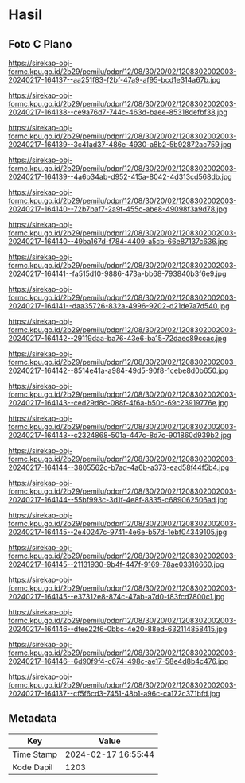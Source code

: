 # Hasil

## Foto C Plano

https://sirekap-obj-formc.kpu.go.id/2b29/pemilu/pdpr/12/08/30/20/02/1208302002003-20240217-164137--aa251f83-f2bf-47a9-af95-bcd1e314a67b.jpg

https://sirekap-obj-formc.kpu.go.id/2b29/pemilu/pdpr/12/08/30/20/02/1208302002003-20240217-164138--ce9a76d7-744c-463d-baee-85318defbf38.jpg

https://sirekap-obj-formc.kpu.go.id/2b29/pemilu/pdpr/12/08/30/20/02/1208302002003-20240217-164139--3c41ad37-486e-4930-a8b2-5b92872ac759.jpg

https://sirekap-obj-formc.kpu.go.id/2b29/pemilu/pdpr/12/08/30/20/02/1208302002003-20240217-164139--4a6b34ab-d952-415a-8042-4d313cd568db.jpg

https://sirekap-obj-formc.kpu.go.id/2b29/pemilu/pdpr/12/08/30/20/02/1208302002003-20240217-164140--72b7baf7-2a9f-455c-abe8-49098f3a9d78.jpg

https://sirekap-obj-formc.kpu.go.id/2b29/pemilu/pdpr/12/08/30/20/02/1208302002003-20240217-164140--49ba167d-f784-4409-a5cb-66e87137c636.jpg

https://sirekap-obj-formc.kpu.go.id/2b29/pemilu/pdpr/12/08/30/20/02/1208302002003-20240217-164141--fa515d10-9886-473a-bb68-793840b3f6e9.jpg

https://sirekap-obj-formc.kpu.go.id/2b29/pemilu/pdpr/12/08/30/20/02/1208302002003-20240217-164141--daa35726-832a-4996-9202-d21de7a7d540.jpg

https://sirekap-obj-formc.kpu.go.id/2b29/pemilu/pdpr/12/08/30/20/02/1208302002003-20240217-164142--29119daa-ba76-43e6-ba15-72daec89ccac.jpg

https://sirekap-obj-formc.kpu.go.id/2b29/pemilu/pdpr/12/08/30/20/02/1208302002003-20240217-164142--8514e41a-a984-49d5-90f8-1cebe8d0b650.jpg

https://sirekap-obj-formc.kpu.go.id/2b29/pemilu/pdpr/12/08/30/20/02/1208302002003-20240217-164143--ced29d8c-088f-4f6a-b50c-69c23919776e.jpg

https://sirekap-obj-formc.kpu.go.id/2b29/pemilu/pdpr/12/08/30/20/02/1208302002003-20240217-164143--c2324868-501a-447c-8d7c-901860d939b2.jpg

https://sirekap-obj-formc.kpu.go.id/2b29/pemilu/pdpr/12/08/30/20/02/1208302002003-20240217-164144--3805562c-b7ad-4a6b-a373-ead58f44f5b4.jpg

https://sirekap-obj-formc.kpu.go.id/2b29/pemilu/pdpr/12/08/30/20/02/1208302002003-20240217-164144--55bf993c-3d1f-4e8f-8835-c689062506ad.jpg

https://sirekap-obj-formc.kpu.go.id/2b29/pemilu/pdpr/12/08/30/20/02/1208302002003-20240217-164145--2e40247c-9741-4e6e-b57d-1ebf04349105.jpg

https://sirekap-obj-formc.kpu.go.id/2b29/pemilu/pdpr/12/08/30/20/02/1208302002003-20240217-164145--21131930-9b4f-447f-9169-78ae03316660.jpg

https://sirekap-obj-formc.kpu.go.id/2b29/pemilu/pdpr/12/08/30/20/02/1208302002003-20240217-164145--e37312e8-874c-47ab-a7d0-f83fcd7800c1.jpg

https://sirekap-obj-formc.kpu.go.id/2b29/pemilu/pdpr/12/08/30/20/02/1208302002003-20240217-164146--dfee22f6-0bbc-4e20-88ed-632114858415.jpg

https://sirekap-obj-formc.kpu.go.id/2b29/pemilu/pdpr/12/08/30/20/02/1208302002003-20240217-164146--6d90f9f4-c674-498c-ae17-58e4d8b4c476.jpg

https://sirekap-obj-formc.kpu.go.id/2b29/pemilu/pdpr/12/08/30/20/02/1208302002003-20240217-164137--cf5f6cd3-7451-48b1-a96c-ca172c371bfd.jpg


## Metadata

| Key        | Value               |
| ---------- | ------------------- |
| Time Stamp | 2024-02-17 16:55:44 |
| Kode Dapil | 1203                |



